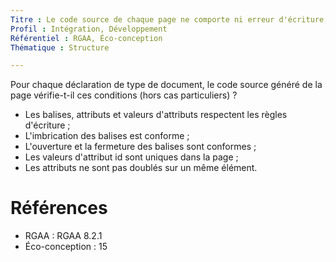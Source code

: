 ```yaml
---
Titre : Le code source de chaque page ne comporte ni erreur d'écriture, de fermeture, d'ouverture ou d'imbrication de balise, ni erreur d'écriture d'attributs, ni d'élément obsolète.
Profil : Intégration, Développement
Référentiel : RGAA, Éco-conception
Thématique : Structure

---
```


Pour chaque déclaration de type de document, le code source généré de la page vérifie-t-il ces conditions (hors cas particuliers) ?

- Les balises, attributs et valeurs d'attributs respectent les règles d'écriture ;
- L'imbrication des balises est conforme ;
- L'ouverture et la fermeture des balises sont conformes ;
- Les valeurs d'attribut id sont uniques dans la page ;
- Les attributs ne sont pas doublés sur un même élément.


# Références

*   RGAA : RGAA 8.2.1
*   Éco-conception : 15
